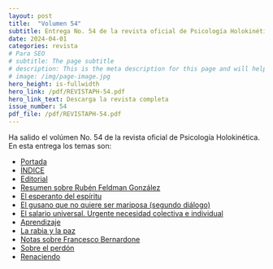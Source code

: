 ```yaml
---
layout: post
title:  "Volumen 54"
subtitle: Entrega No. 54 de la revista oficial de Psicología Holokinética
date: 2024-04-01
categories: revista
# Para SEO
# subtitle: The page subtitle
# description: This is the meta description for this page and will help it appear in search engines
# image: /img/page-image.jpg
hero_height: is-fullwidth
hero_link: /pdf/REVISTAPH-54.pdf
hero_link_text: Descarga la revista completa
issue_number: 54
pdf_file: /pdf/REVISTAPH-54.pdf
---
```


Ha salido el volúmen No. 54 de la revista oficial de Psicología Holokinética. 
En esta entrega los temas son:


- [Portada](/pdf/REVISTAPH-54.pdf#page=1)
- [ÍNDICE](/pdf/REVISTAPH-54.pdf#page=3)
- [Editorial](/pdf/REVISTAPH-54.pdf#page=4)
- [Resumen sobre Rubén Feldman González](/pdf/REVISTAPH-54.pdf#page=5)
- [El esperanto del espíritu](/pdf/REVISTAPH-54.pdf#page=7)
- [El gusano que no quiere ser mariposa (segundo diálogo)](/pdf/REVISTAPH-54.pdf#page=11)
- [El salario universal. Urgente necesidad colectiva e individual](/pdf/REVISTAPH-54.pdf#page=24)
- [Aprendizaje](/pdf/REVISTAPH-54.pdf#page=25)
- [La rabia y la paz](/pdf/REVISTAPH-54.pdf#page=27)
- [Notas sobre Francesco Bernardone](/pdf/REVISTAPH-54.pdf#page=30)
- [Sobre el perdón](/pdf/REVISTAPH-54.pdf#page=40)
- [Renaciendo](/pdf/REVISTAPH-54.pdf#page=41)
